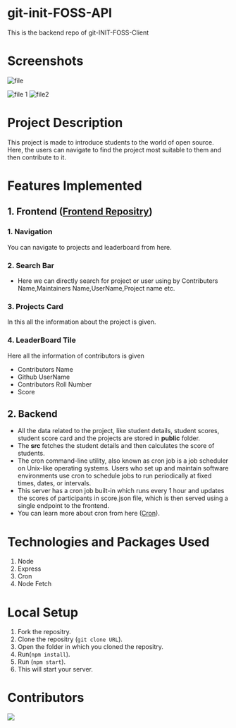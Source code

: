 # git-init-FOSS-API

This is the backend repo of git-INIT-FOSS-Client

# Screenshots

![file](https://user-images.githubusercontent.com/84467090/135828886-1c6740f3-861e-42fc-9d64-442c6514452a.jpeg)

![file 1](https://user-images.githubusercontent.com/84467090/135836526-31442296-07c1-4fcd-bd00-5c4c7b009bc2.jpeg) ![file2](https://user-images.githubusercontent.com/84467090/135836654-34fbeb4b-fc0e-4c72-b858-d99e274589cc.jpeg)

# Project Description

This project is made to introduce students to the world of open source. Here, the users can navigate to find the project most suitable to them and then contribute to it.

# Features Implemented

## 1. Frontend ([Frontend Repositry](https://github.com/aaryak-shah/git-init-FOSS))

### 1. Navigation

You can navigate to projects and leaderboard from here.

### 2. Search Bar

- Here we can directly search for project or user using by Contributers Name,Maintainers Name,UserName,Project name etc.

### 3. Projects Card

In this all the information about the project is given.

### 4. LeaderBoard Tile

Here all the information of contributors is given

- Contributors Name
- Github UserName
- Contributors Roll Number
- Score

## 2. Backend

- All the data related to the project, like student details, student scores, student score card and the projects are stored in **public** folder.
- The **src** fetches the student details and then calculates the score of students.
- The cron command-line utility, also known as cron job is a job scheduler on Unix-like operating systems. Users who set up and maintain software environments use cron to schedule jobs to run periodically at fixed times, dates, or intervals.
- This server has a cron job built-in which runs every 1 hour and updates the scores of participants in score.json file, which is then served using a single endpoint to the frontend.
- You can learn more about cron from here ([Cron](https://help.ubuntu.com/community/CronHowto#Introduction)).

# Technologies and Packages Used

1. Node
2. Express
3. Cron
4. Node Fetch

# Local Setup

1. Fork the repositry.
2. Clone the repositry (`git clone URL`).
3. Open the folder in which you cloned the repositry.
4. Run(`npm install`).
5. Run (`npm start`).
6. This will start your server.

# Contributors

<a href="https://github.com/kunaljain0212/git-init-FOSS-API/graphs/contributors">
  <img src="https://contrib.rocks/image?repo=kunaljain0212/git-init-FOSS-API" />
</a>
